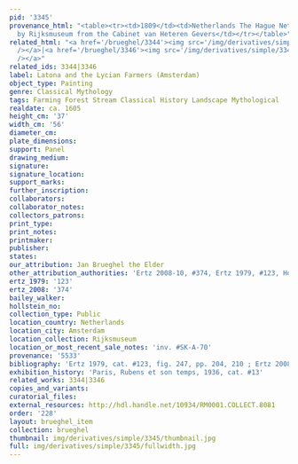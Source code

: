 ```yaml
---
pid: '3345'
provenance_html: "<table><tr><td>1809</td><td>Netherlands The Hague Netherlands Rotterdam</td><td>Acquired
  by Rijksmuseum from the Cabinet van Heteren Gevers</td></tr></table>"
related_html: "<a href='/brueghel/3344'><img src='/img/derivatives/simple/3344/thumbnail.jpg'
  /></a>|<a href='/brueghel/3346'><img src='/img/derivatives/simple/3346/thumbnail.jpg'
  /></a>"
related_ids: 3344|3346
label: Latona and the Lycian Farmers (Amsterdam)
object_type: Painting
genre: Classical Mythology
tags: Farming Forest Stream Classical History Landscape Mythological
realdate: ca. 1605
height_cm: '37'
width_cm: '56'
diameter_cm:
plate_dimensions:
support: Panel
drawing_medium:
signature:
signature_location:
support_marks:
further_inscription:
collaborators:
collaborator_notes:
collectors_patrons:
print_type:
print_notes:
printmaker:
publisher:
states:
our_attribution: Jan Brueghel the Elder
other_attribution_authorities: 'Ertz 2008-10, #374, Ertz 1979, #123, Honig database'
ertz_1979: '123'
ertz_2008: '374'
bailey_walker:
hollstein_no:
collection_type: Public
location_country: Netherlands
location_city: Amsterdam
location_collection: Rijksmuseum
location_or_most_recent_sale_notes: 'inv. #SK-A-70'
provenance: '5533'
bibliography: 'Ertz 1979, cat. #123, fig. 247, pp. 204, 210 ; Ertz 2008-10, cat. #374'
exhibition_history: 'Paris, Rubens et son temps, 1936, cat. #13'
related_works: 3344|3346
copies_and_variants:
curatorial_files:
external_resources: http://hdl.handle.net/10934/RM0001.COLLECT.8081
order: '228'
layout: brueghel_item
collection: brueghel
thumbnail: img/derivatives/simple/3345/thumbnail.jpg
full: img/derivatives/simple/3345/fullwidth.jpg
---
```

